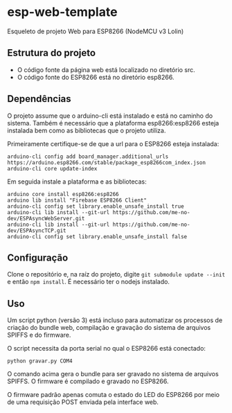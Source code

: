 # esp-web-template
Esqueleto de projeto Web para ESP8266 (NodeMCU v3 Lolin)

## Estrutura do projeto
- O código fonte da página web está localizado no diretório src.
- O código fonte do ESP8266 está no diretório esp8266.

## Dependências
O projeto assume que o arduino-cli está instalado e está no caminho do sistema. Também é necessário que a plataforma esp8266:esp8266 esteja instalada bem como as bibliotecas que o projeto utiliza.

Primeiramente certifique-se de que a url para o ESP8266 esteja instalada:
```shell
arduino-cli config add board_manager.additional_urls https://arduino.esp8266.com/stable/package_esp8266com_index.json
arduino-cli core update-index
```
Em seguida instale a plataforma e as bibliotecas:
```shell
arduino core install esp8266:esp8266
arduino lib install "Firebase ESP8266 Client"
arduino-cli config set library.enable_unsafe_install true
arduino-cli lib install --git-url https://github.com/me-no-dev/ESPAsyncWebServer.git
arduino-cli lib install --git-url https://github.com/me-no-dev/ESPAsyncTCP.git
arduino-cli config set library.enable_unsafe_install false
```

## Configuração
Clone o repositório e, na raíz do projeto, digite `git submodule update --init` e então `npm install`. É necessário ter o nodejs instalado.

## Uso
Um script python (versão 3) está incluso para automatizar os processos de criação do bundle web, compilação e gravação do sistema de arquivos SPIFFS e do firmware.

O script necessita da porta serial no qual o ESP8266 está conectado:
```shell
python gravar.py COM4
```
O comando acima gera o bundle para ser gravado no sistema de arquivos SPIFFS. O firmware é compilado e gravado no ESP8266.

O firmware padrão apenas comuta o estado do LED do ESP8266 por meio de uma requisição POST enviada pela interface web.
